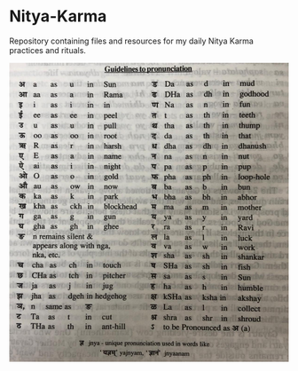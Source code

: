 # Nitya-Karma
Repository containing files and resources for my daily Nitya Karma practices and rituals.

![Guide to Pronunciation](Pronunciation.jpeg)

